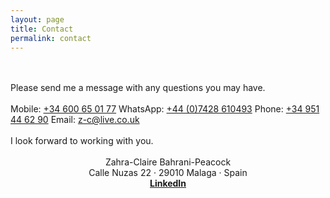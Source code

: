 ```yaml
---
layout: page
title: Contact
permalink: contact
---
```

<br/>
<br/>
Please send me a message with any questions you may have.
<br/>
<br/>
Mobile: <a href="tel:34600650177"  target="_blank">+34 600 65 01 77</a>  
WhatsApp: <a href="https://api.whatsapp.com/send?phone=447428610493&text=Hi%20Zahra" target="_blank">+44 (0)7428 610493</a>  
Phone: <a href="tel:34951446290"  target="_blank">+34 951 44 62 90</a>  
Email: <a href="mailto:z-c@live.co.uk" target="_blank">z-c@live.co.uk</a>
<br/>
<br/>
I look forward to working with you.
<br/>
<br/>
<div align="center"> Zahra-Claire Bahrani-Peacock</div>
<div align="center">Calle Nuzas 22 &middot; 29010 Malaga &middot; Spain</div>
<div align="center"><a href="https://www.linkedin.com/in/zahra-claire-bahrani-peacock/" target="_blank"><b>LinkedIn</b></a>